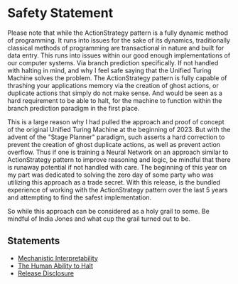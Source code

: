 # Safety Statement
Please note that while the ActionStrategy pattern is a fully dynamic method of programming. It runs into issues for the sake of its dynamics, traditionally classical methods of programming are transactional in nature and built for data entry. This runs into issues within our good enough implementations of our computer systems. Via branch prediction specifically. If not handled with halting in mind, and why I feel safe saying that the Unified Turing Machine solves the problem. The ActionStrategy pattern is fully capable of thrashing your applications memory via the creation of ghost actions, or duplicate actions that simply do not make sense. And would be seen as a hard requirement to be able to halt, for the machine to function within the branch prediction paradigm in the first place.

This is a large reason why I had pulled the approach and proof of concept of the original Unified Turing Machine at the beginning of 2023. But with the advent of the "Stage Planner" paradigm, such asserts a hard correction to prevent the creation of ghost duplicate actions, as well as prevent action overflow. Thus if one is training a Neural Network on an approach similar to ActionStrategy pattern to improve reasoning and logic, be mindful that there is runaway potential if not handled with care. The beginning of this year on my part was dedicated to solving the zero day of some party who was utilizing this approach as a trade secret. With this release, is the bundled experience of working with the ActionStrategy pattern over the last 5 years and attempting to find the safest implementation.

So while this approach can be considered as a holy grail to some. Be mindful of India Jones and what cup the grail turned out to be.

## Statements
* [Mechanistic Interpretability](https://github.com/Phuire-Research/STRX/blob/main/StatementMI.md)
* [The Human Ability to Halt](https://github.com/Phuire-Research/STRX/blob/main/StatementHH.md)
* [Release Disclosure](https://github.com/Phuire-Research/STRX/blob/main/ReleaseDisclosure.md)
